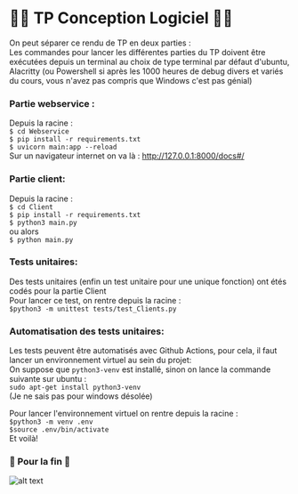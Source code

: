 # 🍫🍫 TP Conception Logiciel 🍫🍫
On peut séparer ce rendu de TP en deux parties : <br>
Les commandes pour lancer les différentes parties du TP doivent être exécutées depuis un terminal au choix de type terminal par défaut d'ubuntu, Alacritty (ou Powershell si après les 1000 heures de debug divers et variés du cours, vous n'avez pas compris que Windows c'est pas génial) <br>
### Partie webservice : 
Depuis la racine : <br>
``` $ cd Webservice ``` <br>
``` $ pip install -r requirements.txt ``` <br>
``` $ uvicorn main:app --reload ``` <br>
Sur un navigateur internet on va là : http://127.0.0.1:8000/docs#/ 

### Partie client: 
Depuis la racine : <br>
``` $ cd Client ``` <br>
``` $ pip install -r requirements.txt ``` <br>
``` $ python3 main.py ``` <br>
ou alors <br>
``` $ python main.py ``` <br>

### Tests unitaires:
Des tests unitaires (enfin un test unitaire pour une unique fonction) ont étés codés pour la partie Client <br>
Pour lancer ce test, on rentre depuis la racine : <br>
``` $python3 -m unittest tests/test_Clients.py  ``` <br>

### Automatisation des tests unitaires:
Les tests peuvent être automatisés avec Github Actions, pour cela, il faut lancer un environnement virtuel au sein du projet: <br>
On suppose que ```python3-venv``` est installé, sinon on lance la commande suivante sur ubuntu : <br> 
```sudo apt-get install python3-venv``` <br>
(Je ne sais pas pour windows désolée)

Pour lancer l'environnement virtuel on rentre depuis la racine : <br>
``` $python3 -m venv .env ``` <br>
``` $source .env/bin/activate ``` <br>
Et voilà!


### 🐼 Pour la fin 🐼
![alt text](https://raw.githubusercontent.com/MailineN/conceptionLogicielle/main/ImAPanda/pandaSpin.gif "Les pandas dominent le monde")
